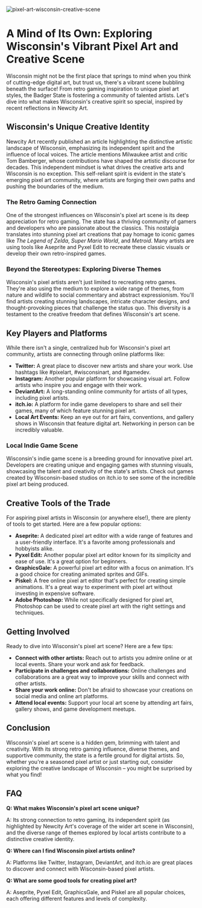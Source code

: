 ![pixel-art-wisconsin-creative-scene](https://images.pexels.com/photos/18069362/pexels-photo-18069362.png?auto=compress&cs=tinysrgb&fit=crop&h=627&w=1200)

# A Mind of Its Own: Exploring Wisconsin's Vibrant Pixel Art and Creative Scene

Wisconsin might not be the first place that springs to mind when you think of cutting-edge digital art, but trust us, there's a vibrant scene bubbling beneath the surface! From retro gaming inspiration to unique pixel art styles, the Badger State is fostering a community of talented artists. Let's dive into what makes Wisconsin's creative spirit so special, inspired by recent reflections in Newcity Art.

## Wisconsin's Unique Creative Identity

Newcity Art recently published an article highlighting the distinctive artistic landscape of Wisconsin, emphasizing its independent spirit and the influence of local voices. The article mentions Milwaukee artist and critic Tom Bamberger, whose contributions have shaped the artistic discourse for decades. This independent mindset is what drives the creative arts and Wisconsin is no exception. This self-reliant spirit is evident in the state's emerging pixel art community, where artists are forging their own paths and pushing the boundaries of the medium.

### The Retro Gaming Connection

One of the strongest influences on Wisconsin's pixel art scene is its deep appreciation for retro gaming. The state has a thriving community of gamers and developers who are passionate about the classics. This nostalgia translates into stunning pixel art creations that pay homage to iconic games like *The Legend of Zelda*, *Super Mario World*, and *Metroid*. Many artists are using tools like Aseprite and Pyxel Edit to recreate these classic visuals or develop their own retro-inspired games.

### Beyond the Stereotypes: Exploring Diverse Themes

Wisconsin's pixel artists aren't just limited to recreating retro games. They're also using the medium to explore a wide range of themes, from nature and wildlife to social commentary and abstract expressionism. You'll find artists creating stunning landscapes, intricate character designs, and thought-provoking pieces that challenge the status quo. This diversity is a testament to the creative freedom that defines Wisconsin's art scene.

## Key Players and Platforms

While there isn't a single, centralized hub for Wisconsin's pixel art community, artists are connecting through online platforms like:

*   **Twitter:** A great place to discover new artists and share your work. Use hashtags like #pixelart, #wisconsinart, and #gamedev.
*   **Instagram:** Another popular platform for showcasing visual art. Follow artists who inspire you and engage with their work.
*   **DeviantArt:** A long-standing online community for artists of all types, including pixel artists.
*   **itch.io:** A platform for indie game developers to share and sell their games, many of which feature stunning pixel art.
*   **Local Art Events:** Keep an eye out for art fairs, conventions, and gallery shows in Wisconsin that feature digital art. Networking in person can be incredibly valuable.

### Local Indie Game Scene

Wisconsin's indie game scene is a breeding ground for innovative pixel art. Developers are creating unique and engaging games with stunning visuals, showcasing the talent and creativity of the state's artists. Check out games created by Wisconsin-based studios on itch.io to see some of the incredible pixel art being produced.

## Creative Tools of the Trade

For aspiring pixel artists in Wisconsin (or anywhere else!), there are plenty of tools to get started. Here are a few popular options:

*   **Aseprite:** A dedicated pixel art editor with a wide range of features and a user-friendly interface. It's a favorite among professionals and hobbyists alike.
*   **Pyxel Edit:** Another popular pixel art editor known for its simplicity and ease of use. It's a great option for beginners.
*   **GraphicsGale:** A powerful pixel art editor with a focus on animation. It's a good choice for creating animated sprites and GIFs.
*   **Piskel:** A free online pixel art editor that's perfect for creating simple animations. It's a great way to experiment with pixel art without investing in expensive software.
*   **Adobe Photoshop:** While not specifically designed for pixel art, Photoshop can be used to create pixel art with the right settings and techniques.

## Getting Involved

Ready to dive into Wisconsin's pixel art scene? Here are a few tips:

*   **Connect with other artists:** Reach out to artists you admire online or at local events. Share your work and ask for feedback.
*   **Participate in challenges and collaborations:** Online challenges and collaborations are a great way to improve your skills and connect with other artists.
*   **Share your work online:** Don't be afraid to showcase your creations on social media and online art platforms.
*   **Attend local events:** Support your local art scene by attending art fairs, gallery shows, and game development meetups.

## Conclusion

Wisconsin's pixel art scene is a hidden gem, brimming with talent and creativity. With its strong retro gaming influence, diverse themes, and supportive community, the state is a fertile ground for digital artists. So, whether you're a seasoned pixel artist or just starting out, consider exploring the creative landscape of Wisconsin – you might be surprised by what you find!

## FAQ

**Q: What makes Wisconsin's pixel art scene unique?**

A: Its strong connection to retro gaming, its independent spirit (as highlighted by Newcity Art's coverage of the wider art scene in Wisconsin), and the diverse range of themes explored by local artists contribute to a distinctive creative identity.

**Q: Where can I find Wisconsin pixel artists online?**

A: Platforms like Twitter, Instagram, DeviantArt, and itch.io are great places to discover and connect with Wisconsin-based pixel artists.

**Q: What are some good tools for creating pixel art?**

A: Aseprite, Pyxel Edit, GraphicsGale, and Piskel are all popular choices, each offering different features and levels of complexity.
